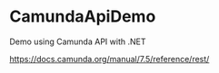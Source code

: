 # CamundaApiDemo

Demo using Camunda API with .NET 

<https://docs.camunda.org/manual/7.5/reference/rest/>
